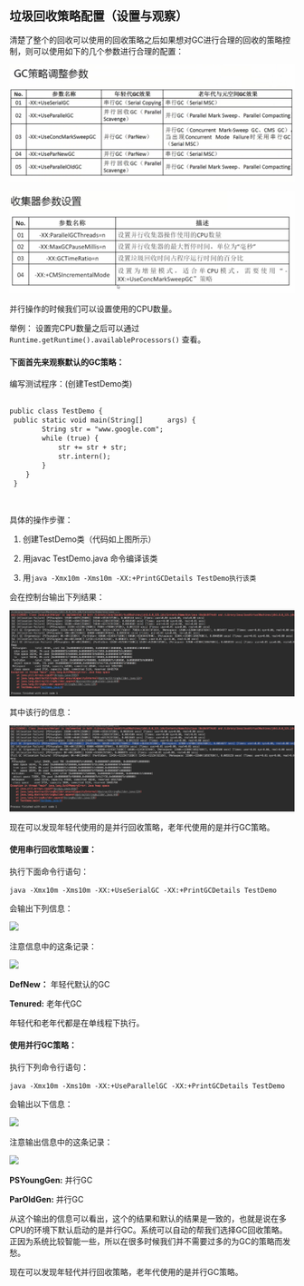## 垃圾回收策略配置（设置与观察）

清楚了整个的回收可以使用的回收策略之后如果想对GC进行合理的回收的策略控制，则可以使用如下的几个参数进行合理的配置：

![](/assets/3441517108757_.pic_hd.jpg)

![](/assets/3491517142381_.pic_hd.jpg)

并行操作的时候我们可以设置使用的CPU数量。

举例： 设置完CPU数量之后可以通过` Runtime.getRuntime().availableProcessors() ` 查看。

#### **下面首先来观察默认的GC策略：**

编写测试程序：(创建TestDemo类)

```

public class TestDemo {
 public static void main(String[]      args) {
        String str = "www.google.com";
        while (true) {
            str += str + str;
            str.intern();
        }
    }
 } 
 
 
```

具体的操作步骤：

1. 创建TestDemo类（代码如上图所示）

2. 用javac TestDemo.java 命令编译该类

3. 用``` java -Xmx10m -Xms10m -XX:+PrintGCDetails TestDemo执行该类 ```

会在控制台输出下列结果：

![](/assets/3501517143334_.pic_hd.jpg)

其中该行的信息：

![](/assets/3511517143587_.pic_hd.jpg)

现在可以发现年轻代使用的是并行回收策略，老年代使用的是并行GC策略。

#### **使用串行回收策略设置：**

执行下面命令行语句：

``` java -Xmx10m -Xms10m -XX:+UseSerialGC -XX:+PrintGCDetails TestDemo ```

会输出下列信息：

![](/assets/3521517144108_.pic_hd.jpg)

注意信息中的这条记录：

![](/assets/3531517144264_.pic_hd.jpg)

**DefNew：** 年轻代默认的GC

**Tenured:** 老年代GC

年轻代和老年代都是在单线程下执行。

#### **使用并行GC策略：**

执行下列命令行语句：

``` java -Xmx10m -Xms10m -XX:+UseParallelGC -XX:+PrintGCDetails TestDemo ```

会输出以下信息：

![](/assets/3541517144539_.pic_hd.jpg)

注意输出信息中的这条记录：

![](/assets/3551517144628_.pic_hd.jpg)

**PSYoungGen:**  并行GC

**ParOldGen:** 并行GC

从这个输出的信息可以看出，这个的结果和默认的结果是一致的，也就是说在多CPU的环境下默认启动的是并行GC。系统可以自动的帮我们选择GC回收策略。正因为系统比较智能一些，所以在很多时候我们并不需要过多的为GC的策略而发愁。

现在可以发现年轻代并行回收策略，老年代使用的是并行GC策略。